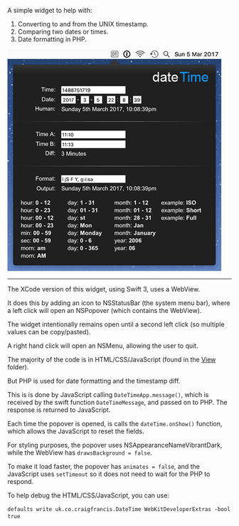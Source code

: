 
A simple widget to help with:

1. Converting to and from the UNIX timestamp.
2. Comparing two dates or times.
3. Date formatting in PHP.

![Screenshot](./screenshots/Screenshot.gif)

---

The XCode version of this widget, using Swift 3, uses a WebView.

It does this by adding an icon to NSStatusBar (the system menu bar), where a left click will open an NSPopover (which contains the WebView).

The widget intentionally remains open until a second left click (so multiple values can be copy/pasted).

A right hand click will open an NSMenu, allowing the user to quit.

The majority of the code is in HTML/CSS/JavaScript (found in the [View](./xcode/DateTime/View) folder).

But PHP is used for date formatting and the timestamp diff.

This is is done by JavaScript calling `DateTimeApp.message()`, which is received by the swift function `DateTimeMessage`, and passed on to PHP. The response is returned to JavaScript.

Each time the popover is opened, is calls the `dateTime.onShow()` function, which allows the JavaScript to reset the fields.

For styling purposes, the popover uses NSAppearanceNameVibrantDark, while the WebView has `drawsBackground = false`.

To make it load faster, the popover has `animates = false`, and the JavaScript uses `setTimeout` so it does not need to wait for the PHP to respond.

To help debug the HTML/CSS/JavaScript, you can use:

	defaults write uk.co.craigfrancis.DateTime WebKitDeveloperExtras -bool true
